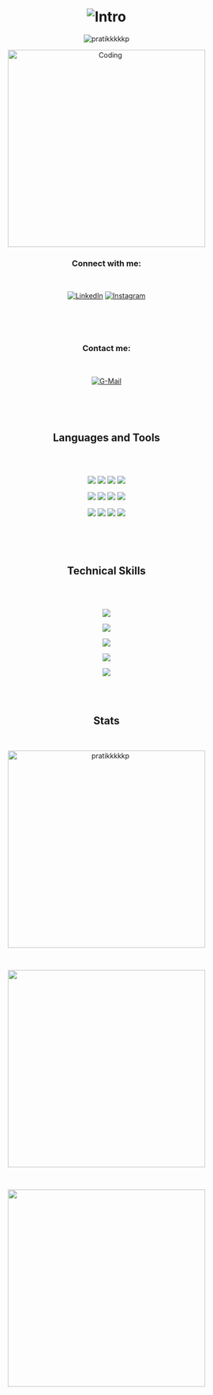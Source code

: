 
<h1 align="center"><img src="https://readme-typing-svg.demolab.com/?lines=Hi+I+am+Pratik+Pal;A+Passionate+Web+Developer+from+India;Aspiring+Full+Stack+Web+Developer;&font=Fira%20Code&center=true&width=1000&height=100&duration=4500&pause=1000&size=40&color=659b60" alt="Intro"></h1>

<!--<h1 align="center">Hi 👋, I'm Pratik Pal</h1>
<h3 align="center">A passionate Web Developer from Kolkata,India.</h3>-->

<p align="center"> <img src="https://komarev.com/ghpvc/?username=pratikkkkkp&label=Profile%20views&color=0e75b6&style=flat" alt="pratikkkkkp" /> </p>


<p align="center"><img align="center" alt="Coding" width="400" src="https://cdn.dribbble.com/users/1162077/screenshots/3848914/programmer.gif"></p>


<h3 align="center">Connect with me:</h3><br>

<p align="center">  
<a href="https://linkedin.com/in/pratik-pal-207441199" target="_blank"><img alt="LinkedIn" src="https://img.shields.io/badge/linkedin-%230077B5.svg?&style=for-the-badge&logo=linkedin&logoColor=white" /></a>
<a href="https://instagram.com/pratikkkkkp" target="_blank"><img alt="Instagram" src="https://img.shields.io/badge/instagram-%4523698.svg?&style=for-the-badge&logo=instagram&logoColor=white" /></a></p>
<br><br><br>

<h3 align="center">Contact me:</h3><br>
<p align="center">
<a href="mailto:palpratik420@gmail.com" target="_blank"><img alt="G-Mail" src="https://img.shields.io/badge/palpratik420@gmail.com-D14836?style=for-the-badge&logo=gmail&logoColor=white"></a>




<br><br><br>
<h2 align="center">Languages and Tools</h2>
<br><br>



<p align="center">  
<img  src="https://readme-components.vercel.app/api?component=logo&fill=black&logo=python&animation=spin&svgfill=FFE873&text=false"> 
<img  src="https://readme-components.vercel.app/api?component=logo&fill=black&logo=wordpress&animation=spin&svgfill=21759b&text=false"> 
<img  src="https://readme-components.vercel.app/api?component=logo&fill=black&logo=java&animation=spin&svgfill=f89820&text=false">  
<img  src="https://readme-components.vercel.app/api?component=logo&fill=black&logo=php&animation=spin&svgfill=8993be&text=false">  
</p>


<p align="center">  
<img  src="https://readme-components.vercel.app/api?component=logo&fill=black&logo=react&animation=spin&svgfill=15d8fe&text=false">
<img  src="https://readme-components.vercel.app/api?component=logo&fill=black&logo=mysql&animation=spin&svgfill=ffffff&text=false">
<img  src="https://readme-components.vercel.app/api?component=logo&fill=black&logo=android&animation=spin&svgfill=3DDC84&text=false">  
<img  src="https://readme-components.vercel.app/api?component=logo&fill=black&logo=cplusplus&animation=spin&svgfill=00549D&text=false">
</p>

<p align="center">  
<img  src="https://readme-components.vercel.app/api?component=logo&fill=black&logo=javascript&animation=spin&svgfill=f6df1c&text=false">
<img  src="https://readme-components.vercel.app/api?component=logo&fill=black&logo=CSS3&svgfill=028dd1&text=false&animation=spin">
<img  src="https://readme-components.vercel.app/api?component=logo&fill=black&logo=html5&animation=spin&svgfill=e34c26&text=false">
<img  src="https://readme-components.vercel.app/api?component=logo&fill=black&logo=node.js&svgfill=659b60&text=false&animation=spin">
</p>
<br><br><br>

<h2 align="center">Technical Skills</h2>
<br><br>

<p align="center"> 
<img align="center" src="https://readme-components.vercel.app/api?component=linearprogress&skill=CSS&value=85&design=shine" />
</p>
<p align="center"> 
<img align="center" src="https://readme-components.vercel.app/api?component=linearprogress&skill=HTML&value=90&design=shine" />
</p>
<p align="center"> 
<img align="center" src="https://readme-components.vercel.app/api?component=linearprogress&skill=JavaScript&value=75&design=shine" />
</p>
<p align="center"> 
<img align="center" src="https://readme-components.vercel.app/api?component=linearprogress&skill=PHP&value=80&design=shine" />
</p>
<p align="center"> 
<img align="center" src="https://readme-components.vercel.app/api?component=linearprogress&skill=Bootstrap&value=75&design=shine" />
</p>


<br><br>
<h2 align="center">Stats</h2>
<br>
<p align="center"><img align="center" src="https://github-readme-stats-sigma-five.vercel.app/api/top-langs?username=pratikkkkkp&theme=bear&locale=en&layout=compact" alt="pratikkkkkp"  width = 400/></p><br>

<p align="center"><img align = "center"><img src = "https://github-readme-stats-sigma-five.vercel.app/api?username=pratikkkkkp&show_icons=true&hide=contribs,prs&cache_seconds=86400&theme=bear" width = 400></p><br>

<p align="center"><img align="center"><img src = "https://github-readme-streak-stats.herokuapp.com?user=pratikkkkkp&theme=bear&" width = 400></p>
